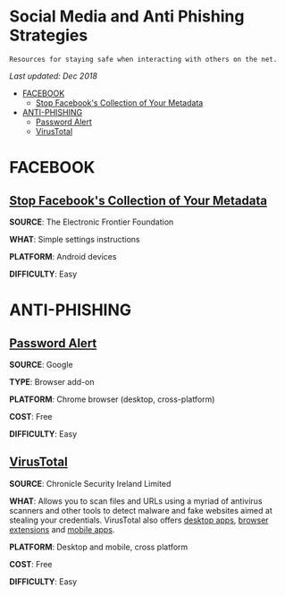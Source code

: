 # Social Media and Anti Phishing Strategies

    Resources for staying safe when interacting with others on the net.

*Last updated: Dec 2018*


* [FACEBOOK](#facebook)
  * [Stop Facebook's Collection of Your Metadata](#stop-facebooks-collection-of-your-metadata)
* [ANTI-PHISHING](#anti-phishing)
  * [Password Alert](#password-alert)
  * [VirusTotal](#virustotal)




# FACEBOOK

## [Stop Facebook's Collection of Your Metadata](https://www.eff.org/deeplinks/2018/03/android-users-change-setting-stop-facebooks-collection-your-call-and-text-metadata)

**SOURCE**: The Electronic Frontier Foundation

**WHAT**: Simple settings instructions

**PLATFORM**: Android devices

**DIFFICULTY**: Easy





# ANTI-PHISHING


## [Password Alert](https://chrome.google.com/webstore/detail/password-alert/noondiphcddnnabmjcihcjfbhfklnnep?hl=en)

**SOURCE**: Google

**TYPE**: Browser add-on

**PLATFORM**: Chrome browser (desktop, cross-platform)

**COST**: Free

**DIFFICULTY**: Easy



## [VirusTotal](https://www.virustotal.com/#/home/url)

**SOURCE**: Chronicle Security Ireland Limited

**WHAT**: Allows you to scan files and URLs using a myriad of antivirus scanners and other tools to detect malware and fake websites aimed at stealing your credentials. VirusTotal also offers [desktop apps](https://support.virustotal.com/hc/en-us/articles/115002179065-Desktop-apps), [browser extensions](https://support.virustotal.com/hc/en-us/articles/115002700745-Browser-Extensions) and [mobile apps](https://support.virustotal.com/hc/en-us/articles/115002146549-Mobile-Apps).

**PLATFORM**: Desktop and mobile, cross platform

**COST**: Free

**DIFFICULTY**: Easy



